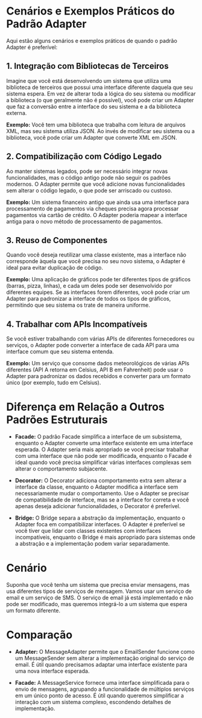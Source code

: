 # Cenários e Exemplos Práticos do Padrão Adapter

Aqui estão alguns cenários e exemplos práticos de quando o padrão Adapter é preferível:

## 1. Integração com Bibliotecas de Terceiros

Imagine que você está desenvolvendo um sistema que utiliza uma biblioteca de terceiros que possui uma interface diferente daquela que seu sistema espera. Em vez de alterar toda a lógica do seu sistema ou modificar a biblioteca (o que geralmente não é possível), você pode criar um Adapter que faz a conversão entre a interface do seu sistema e a da biblioteca externa.

**Exemplo:** Você tem uma biblioteca que trabalha com leitura de arquivos XML, mas seu sistema utiliza JSON. Ao invés de modificar seu sistema ou a biblioteca, você pode criar um Adapter que converte XML em JSON.

## 2. Compatibilização com Código Legado

Ao manter sistemas legados, pode ser necessário integrar novas funcionalidades, mas o código antigo pode não seguir os padrões modernos. O Adapter permite que você adicione novas funcionalidades sem alterar o código legado, o que pode ser arriscado ou custoso.

**Exemplo:** Um sistema financeiro antigo que ainda usa uma interface para processamento de pagamentos via cheques precisa agora processar pagamentos via cartão de crédito. O Adapter poderia mapear a interface antiga para o novo método de processamento de pagamentos.

## 3. Reuso de Componentes

Quando você deseja reutilizar uma classe existente, mas a interface não corresponde àquela que você precisa no seu novo sistema, o Adapter é ideal para evitar duplicação de código.

**Exemplo:** Uma aplicação de gráficos pode ter diferentes tipos de gráficos (barras, pizza, linhas), e cada um deles pode ser desenvolvido por diferentes equipes. Se as interfaces forem diferentes, você pode criar um Adapter para padronizar a interface de todos os tipos de gráficos, permitindo que seu sistema os trate de maneira uniforme.

## 4. Trabalhar com APIs Incompatíveis

Se você estiver trabalhando com várias APIs de diferentes fornecedores ou serviços, o Adapter pode converter a interface de cada API para uma interface comum que seu sistema entenda.

**Exemplo:** Um serviço que consome dados meteorológicos de várias APIs diferentes (API A retorna em Celsius, API B em Fahrenheit) pode usar o Adapter para padronizar os dados recebidos e converter para um formato único (por exemplo, tudo em Celsius).

# Diferença em Relação a Outros Padrões Estruturais

- **Facade:** O padrão Facade simplifica a interface de um subsistema, enquanto o Adapter converte uma interface existente em uma interface esperada. O Adapter seria mais apropriado se você precisar trabalhar com uma interface que não pode ser modificada, enquanto o Facade é ideal quando você precisa simplificar várias interfaces complexas sem alterar o comportamento subjacente.

- **Decorator:** O Decorator adiciona comportamento extra sem alterar a interface da classe, enquanto o Adapter modifica a interface sem necessariamente mudar o comportamento. Use o Adapter se precisar de compatibilidade de interface, mas se a interface for correta e você apenas deseja adicionar funcionalidades, o Decorator é preferível.

- **Bridge:** O Bridge separa a abstração da implementação, enquanto o Adapter foca em compatibilizar interfaces. O Adapter é preferível se você tiver que lidar com classes existentes com interfaces incompatíveis, enquanto o Bridge é mais apropriado para sistemas onde a abstração e a implementação podem variar separadamente.

# Cenário

Suponha que você tenha um sistema que precisa enviar mensagens, mas usa diferentes tipos de serviços de mensagem. Vamos usar um serviço de email e um serviço de SMS. O serviço de email já está implementado e não pode ser modificado, mas queremos integrá-lo a um sistema que espera um formato diferente.

# Comparação

- **Adapter:** O MessageAdapter permite que o EmailSender funcione como um MessageSender sem alterar a implementação original do serviço de email. É útil quando precisamos adaptar uma interface existente para uma nova interface esperada.

- **Facade:** A MessageService fornece uma interface simplificada para o envio de mensagens, agrupando a funcionalidade de múltiplos serviços em um único ponto de acesso. É útil quando queremos simplificar a interação com um sistema complexo, escondendo detalhes de implementação.
